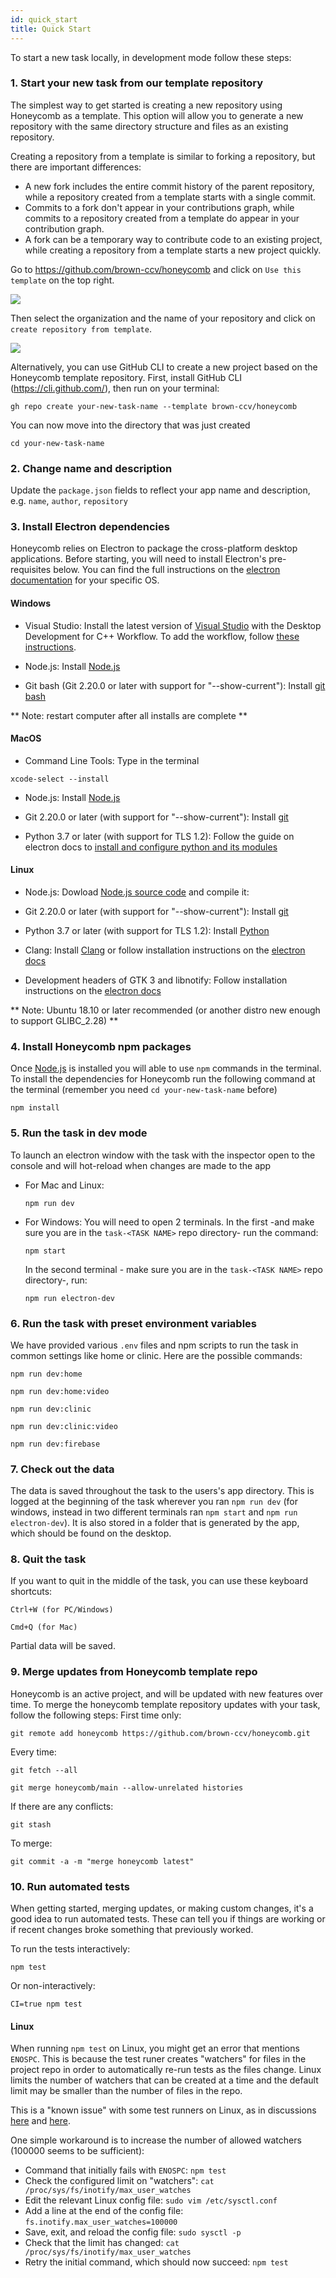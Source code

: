 ```yaml
---
id: quick_start
title: Quick Start
---
```


To start a new task locally, in development mode follow these steps:


### 1. Start your new task from our template repository

The simplest way to get started is creating a new repository using Honeycomb as a template. This option will allow you to generate a new repository with the same directory structure and files as an existing repository.

Creating a repository from a template is similar to forking a repository, but there are important differences:

- A new fork includes the entire commit history of the parent repository, while a repository created from a template starts with a single commit.
- Commits to a fork don't appear in your contributions graph, while commits to a repository created from a template do appear in your contribution graph.
- A fork can be a temporary way to contribute code to an existing project, while creating a repository from a template starts a new project quickly.

Go to https://github.com/brown-ccv/honeycomb and click on `Use this template` on the top right. 

![](assets/template_0.png)

Then select the organization and the name of your repository and click on `create repository from template`.

![](assets/template_1.png)

Alternatively, you can use GitHub CLI to create a new project based on the Honeycomb template repository. First, install GitHub CLI (https://cli.github.com/), then run on your terminal: 

```
gh repo create your-new-task-name --template brown-ccv/honeycomb
``` 

You can now move into the directory that was just created

```
cd your-new-task-name
```

### 2. Change name and description

Update the `package.json` fields to reflect your app name and description, e.g. `name`, `author`, `repository`

### 3. Install Electron dependencies

Honeycomb relies on Electron to package the cross-platform desktop applications. Before starting, you will need to install Electron's pre-requisites below. You can find the full instructions on the [electron documentation](https://www.electronjs.org/docs/development/build-instructions-gn) for your specific OS.

#### Windows

- Visual Studio:
Install the latest version of [Visual Studio](https://visualstudio.microsoft.com/downloads/) with the Desktop Development for C++ Workflow. 
To add the workflow, follow [these instructions](https://docs.microsoft.com/en-us/cpp/build/vscpp-step-0-installation?view=msvc-160#:~:text=If%20you%20have%20Visual%20Studio,Then%2C%20choose%20Modify).

- Node.js:
Install [Node.js](https://nodejs.org/en/download/)

- Git bash (Git 2.20.0 or later with support for "--show-current"):
Install [git bash](https://git-scm.com/downloads)

** Note: restart computer after all installs are complete **

#### MacOS
- Command Line Tools: Type in the terminal
```
xcode-select --install
```

- Node.js:
Install [Node.js](https://nodejs.org/en/download/)

- Git 2.20.0 or later (with support for "--show-current"):
Install [git](https://git-scm.com/downloads/)

- Python 3.7 or later (with support for TLS 1.2):
Follow the guide on electron docs to [install and configure python and its modules](https://www.electronjs.org/docs/development/build-instructions-macos#python) 

#### Linux

- Node.js: 
Dowload [Node.js source code](https://nodejs.org/en/download/) and compile it: 

- Git 2.20.0 or later (with support for "--show-current"):
Install [git](https://git-scm.com/downloads/)

- Python 3.7 or later (with support for TLS 1.2):
Install [Python](https://www.python.org/downloads/)

- Clang:
Install [Clang](https://clang.llvm.org/get_started.html) or follow installation instructions on the [electron docs](https://www.electronjs.org/docs/development/build-instructions-linux#prerequisites)

- Development headers of GTK 3 and libnotify:
Follow installation instructions on the [electron docs](https://www.electronjs.org/docs/development/build-instructions-linux#prerequisites)

** Note: Ubuntu 18.10 or later recommended (or another distro new enough to support GLIBC_2.28) **

### 4. Install Honeycomb npm packages
Once [Node.js](https://nodejs.org/en/download/) is installed you will able to use `npm` commands in the terminal. To install the dependencies for Honeycomb run the following command at the terminal (remember you need `cd your-new-task-name` before)

```
npm install
```

### 5. Run the task in dev mode

To launch an electron window with the task with the inspector open to the console and will hot-reload when changes are made to the app

- For Mac and Linux:
    ```
    npm run dev
    ```

- For Windows:
    You will need to open 2 terminals. In the first -and make sure you are in the `task-<TASK NAME>` repo directory- run the command:

    ```
    npm start
    ```

    In the second terminal -  make sure you are in the `task-<TASK NAME>` repo directory-, run:

    ```
    npm run electron-dev
    ```

### 6. Run the task with preset environment variables

We have provided various `.env` files and npm scripts to run the task in common settings like home or clinic. Here are the possible commands:
```
npm run dev:home
```
```
npm run dev:home:video
```
```
npm run dev:clinic
```
```
npm run dev:clinic:video
```
```
npm run dev:firebase
```

### 7. Check out the data

The data is saved throughout the task to the users's app directory.  This is logged at the beginning of the task wherever you ran `npm run dev` (for windows, instead in two different terminals ran `npm start` and `npm run electron-dev`). It is also stored in a folder that is generated by the app, which should be found on the desktop.

### 8. Quit the task

If you want to quit in the middle of the task, you can use these keyboard shortcuts:
```
Ctrl+W (for PC/Windows)
```
```
Cmd+Q (for Mac)
```
Partial data will be saved.

### 9. Merge updates from Honeycomb template repo

Honeycomb is an active project, and will be updated with new features over time. To merge the honeycomb template repository updates with your task, follow the following steps:
First time only:
```
git remote add honeycomb https://github.com/brown-ccv/honeycomb.git
```
Every time: 
```
git fetch --all
```
```
git merge honeycomb/main --allow-unrelated histories
```
If there are any conflicts:
```
git stash
```
To merge:
```
git commit -a -m "merge honeycomb latest"
```

### 10. Run automated tests

When getting started, merging updates, or making custom changes, it's a good idea to run automated tests.  These can tell you if things are working or if recent changes broke something that previously worked.

To run the tests interactively:
```
npm test
```

Or non-interactively:
```
CI=true npm test
```

#### Linux
When running `npm test` on Linux, you might get an error that mentions `ENOSPC`.  This is because the test runer creates "watchers" for files in the project repo in order to automatically re-run tests as the files change.  Linux limits the number of watchers that can be created at a time and the default limit may be smaller than the number of files in the repo.

This is a "known issue" with some test runners on Linux, as in discussions [here](https://stackoverflow.com/questions/55763428/react-native-error-enospc-system-limit-for-number-of-file-watchers-reached) and [here](https://stackoverflow.com/questions/62206460/jest-watch-error-enospc-system-limit-for-number-of-file-watchers-reached).

One simple workaround is to increase the number of allowed watchers (100000 seems to be sufficient):
 - Command that initially fails with `ENOSPC`: `npm test`
 - Check the configured limit on "watchers": `cat /proc/sys/fs/inotify/max_user_watches`
 - Edit the relevant Linux config file: `sudo vim /etc/sysctl.conf`
 - Add a line at the end of the config file: `fs.inotify.max_user_watches=100000`
 - Save, exit, and reload the config file: `sudo sysctl -p`
 - Check that the limit has changed: `cat /proc/sys/fs/inotify/max_user_watches`
 - Retry the initial command, which should now succeed: `npm test`
